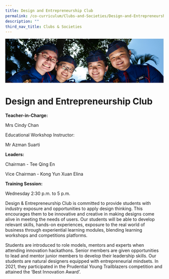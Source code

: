 ```yaml
---
title: Design and Entrepreneurship Club
permalink: /co-curriculum/Clubs-and-Societies/Design-and-Entrepreneurship-Club/
description: ""
third_nav_title: Clubs & Societies
---
```

![](/images/CCA.jpg)

Design and Entrepreneurship Club
================================

<b> Teacher-in-Charge: </b>

Mrs Cindy Chan

Educational Workshop Instructor:

Mr Azman Suarti

  

<b> Leaders: </b>

Chairman - Tee Qing En

Vice Chairman - Kong Yun Xuan Elina

  

<b> Training Session: </b>

Wednesday 2:30 p.m. to 5 p.m.

  

Design & Entrepreneurship Club is committed to provide students with industry exposure and opportunities to apply design thinking. This encourages them to be innovative and creative in making designs come alive in meeting the needs of users. Our students will be able to develop relevant skills, hands-on experiences, exposure to the real world of business through experiential learning modules, blending learning workshops and competitions platforms. 

  

Students are introduced to role models, mentors and experts when attending innovation hackathons. Senior members are given opportunities to lead and mentor junior members to develop their leadership skills. Our students are natural designers equipped with entrepreneurial mindsets. In 2021, they participated in the Prudential Young Trailblazers competition and attained the ‘Best Innovation Award’.
